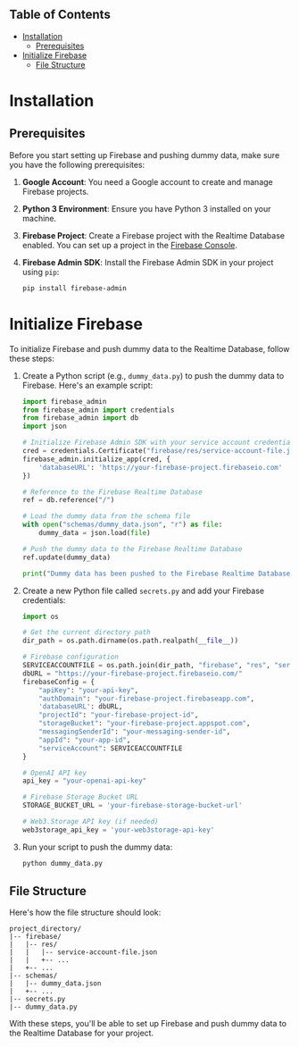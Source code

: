 ## Table of Contents

- [Installation](#installation)
  - [Prerequisites](#prerequisites)
- [Initialize Firebase](#initialize-firebase)
  - [File Structure](#file-structure)

# Installation

## Prerequisites

Before you start setting up Firebase and pushing dummy data, make sure you have the following prerequisites:

1. **Google Account**: You need a Google account to create and manage Firebase projects.

2. **Python 3 Environment**: Ensure you have Python 3 installed on your machine.

3. **Firebase Project**: Create a Firebase project with the Realtime Database enabled. You can set up a project in the [Firebase Console](https://console.firebase.google.com/).

4. **Firebase Admin SDK**: Install the Firebase Admin SDK in your project using `pip`:

   ```bash
   pip install firebase-admin
   ```

# Initialize Firebase

To initialize Firebase and push dummy data to the Realtime Database, follow these steps:

1. Create a Python script (e.g., `dummy_data.py`) to push the dummy data to Firebase. Here's an example script:

   ```python
   import firebase_admin
   from firebase_admin import credentials
   from firebase_admin import db
   import json

   # Initialize Firebase Admin SDK with your service account credentials
   cred = credentials.Certificate("firebase/res/service-account-file.json")
   firebase_admin.initialize_app(cred, {
       'databaseURL': 'https://your-firebase-project.firebaseio.com'
   })

   # Reference to the Firebase Realtime Database
   ref = db.reference("/")

   # Load the dummy data from the schema file
   with open("schemas/dummy_data.json", "r") as file:
       dummy_data = json.load(file)

   # Push the dummy data to the Firebase Realtime Database
   ref.update(dummy_data)

   print("Dummy data has been pushed to the Firebase Realtime Database.")
   ```

2. Create a new Python file called `secrets.py` and add your Firebase credentials:

   ```python
   import os

   # Get the current directory path
   dir_path = os.path.dirname(os.path.realpath(__file__))

   # Firebase configuration
   SERVICEACCOUNTFILE = os.path.join(dir_path, "firebase", "res", "service-account-file.json")
   dbURL = "https://your-firebase-project.firebaseio.com/"
   firebaseConfig = {
       "apiKey": "your-api-key",
       "authDomain": "your-firebase-project.firebaseapp.com",
       'databaseURL': dbURL,
       "projectId": "your-firebase-project-id",
       "storageBucket": "your-firebase-project.appspot.com",
       "messagingSenderId": "your-messaging-sender-id",
       "appId": "your-app-id",
       "serviceAccount": SERVICEACCOUNTFILE
   }

   # OpenAI API key
   api_key = "your-openai-api-key"

   # Firebase Storage Bucket URL
   STORAGE_BUCKET_URL = 'your-firebase-storage-bucket-url'

   # Web3.Storage API key (if needed)
   web3storage_api_key = 'your-web3storage-api-key'
   ```

3. Run your script to push the dummy data:

   ```bash
   python dummy_data.py
   ```

## File Structure

Here's how the file structure should look:

```plaintext
project_directory/
|-- firebase/
|   |-- res/
|   |   |-- service-account-file.json
|   |   +-- ...
|   +-- ...
|-- schemas/
|   |-- dummy_data.json
|   +-- ...
|-- secrets.py
|-- dummy_data.py
```

With these steps, you'll be able to set up Firebase and push dummy data to the Realtime Database for your project.